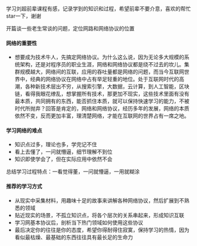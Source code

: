 学习刘超前辈课程有感，记录学到的知识和过程，希望前辈不要介意，喜欢的帮忙star一下，谢谢

开篇谈一些老生常谈的问题，定位网路和网络协议的位置

#### 网络的重要性

 - 想要成为技术牛人，先搞定网络协议。为什么这么说，因为无论多大规模的系统架构，还是对程序员的职业生涯，网络和网络协议都是绕不过去的坎儿。集群规模越大，网络间的互联，应用的吞吐量都是网络的问题，而当今互联网世界中，经典的网络协议在网络中占有举足轻重的地位。处于互联网时代的高潮，各种新技术层出不穷，从搜索引擎，大数据，云计算，到人工智能，区块链，看得我眼花缭乱，想掌握所有技术，那更加不现实，这些技术里面有没有最本质，共同拥有的东西，能否抓住本质，就可以保持快速学习的能力，不被时代所抛弃？回答是肯定的，网络和网络协议，经历多年的发展，网络的本质依然不变，反而更加丰富，理清楚网络，才能在互联网的世界占有一席之地。

#### 学习网络的难点

 - 知识点过多，理论也多，学完记不住
 - 看上去懂了，一问就懵逼，细节理解不到位
 - 知识即使学会了，但在实际应用中依然不会
 
 总结学习过程特点：一看觉得董，一问就懵逼，一用就糊涂
 
#### 推荐的学习方式
 
  - 从现实中采集材料，用趣味十足的故事来讲解各种网络协议，然后扩展到不熟悉的领域
  - 贴近现实的场景，不孤立知识点，将各个层次的关系串起来，形成知识互联
  - 学习网基本协议后，剖析当下热门领域如何使用这些协议 
  - 最后决定你的往往是你的态度，希望你得耐得住寂寞，保持学习的热情，因为看似最枯燥、最基础的东西往往具有最长足的生命力
